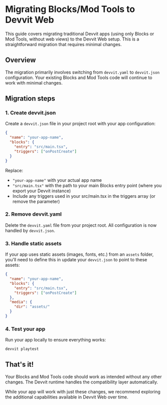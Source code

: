 # Migrating Blocks/Mod Tools to Devvit Web

This guide covers migrating traditional Devvit apps (using only Blocks or Mod Tools, without web views) to the Devvit Web setup. This is a straightforward migration that requires minimal changes.

## Overview

The migration primarily involves switching from `devvit.yaml` to `devvit.json` configuration. Your existing Blocks and Mod Tools code will continue to work with minimal changes.

## Migration steps

### 1. Create devvit.json

Create a `devvit.json` file in your project root with your app configuration:

```json
{
  "name": "your-app-name",
  "blocks": {
    "entry": "src/main.tsx",
    "triggers": ["onPostCreate"]
  }
}
```

Replace:

- `"your-app-name"` with your actual app name
- `"src/main.tsx"` with the path to your main Blocks entry point (where you export your Devvit instance)
- Include any triggers used in your src/main.tsx in the triggers array (or remove the parameter)

### 2. Remove devvit.yaml

Delete the `devvit.yaml` file from your project root. All configuration is now handled by `devvit.json`.

### 3. Handle static assets

If your app uses static assets (images, fonts, etc.) from an `assets` folder, you'll need to define this in update your `devvit.json` to point to these assets:

```json
{
  "name": "your-app-name",
  "blocks": {
    "entry": "src/main.tsx",
    "triggers": ["onPostCreate"]
  },
  "media": {
    "dir": "assets/"
  }
}
```

### 4. Test your app

Run your app locally to ensure everything works:

```bash
devvit playtest
```

## That's it!

Your Blocks and Mod Tools code should work as intended without any other changes. The Devvit runtime handles the compatibility layer automatically.

While your app will work with just these changes, we recommend exploring the additional capabilities available in Devvit Web over time.
